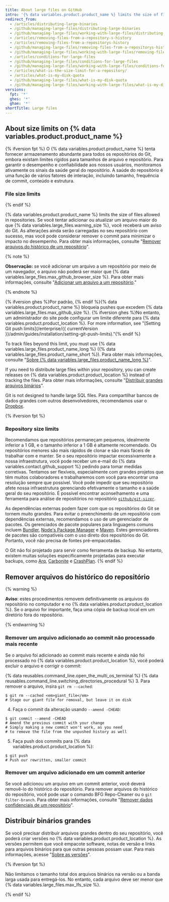 ```yaml
---
title: About large files on GitHub
intro: '{% data variables.product.product_name %} limits the size of files you can track in regular Git repositories. Learn how to track or remove files that are beyond the limit.'
redirect_from:
  - /articles/distributing-large-binaries
  - /github/managing-large-files/distributing-large-binaries
  - /github/managing-large-files/working-with-large-files/distributing-large-binaries
  - /articles/removing-files-from-a-repository-s-history
  - /articles/removing-files-from-a-repositorys-history
  - /github/managing-large-files/removing-files-from-a-repositorys-history
  - /github/managing-large-files/working-with-large-files/removing-files-from-a-repositorys-history
  - /articles/conditions-for-large-files
  - /github/managing-large-files/conditions-for-large-files
  - /github/managing-large-files/working-with-large-files/conditions-for-large-files
  - /articles/what-is-the-size-limit-for-a-repository/
  - /articles/what-is-my-disk-quota
  - /github/managing-large-files/what-is-my-disk-quota
  - /github/managing-large-files/working-with-large-files/what-is-my-disk-quota
versions:
  fpt: '*'
  ghes: '*'
  ghae: '*'
shortTitle: Large files
---
```


## About size limits on {% data variables.product.product_name %}

{% ifversion fpt %}
O {% data variables.product.product_name %} tenta fornecer armazenamento abundante para todos os repositórios do Git, embora existam limites rígidos para tamanhos de arquivo e repositório. Para garantir o desempenho e confiabilidade aos nossos usuários, monitoramos ativamente os sinais da saúde geral do repositório. A saúde do repositório é uma função de vários fatores de interação, incluindo tamanho, frequência de commit, conteúdo e estrutura.

### File size limits
{% endif %}

{% data variables.product.product_name %} limits the size of files allowed in repositories. Se você tentar adicionar ou atualizar um arquivo maior do que {% data variables.large_files.warning_size %}, você receberá um aviso do Git. As alterações ainda serão carregadas no seu repositório com sucesso, mas você pode considerar remover o commit para minimizar o impacto no desempenho. Para obter mais informações, consulte "[Remover arquivos do histórico de um repositório](#removing-files-from-a-repositorys-history)".

{% note %}

**Observação:** se você adicionar um arquivo a um repositório por meio de um navegador, o arquivo não poderá ser maior que {% data variables.large_files.max_github_browser_size %}. Para obter mais informações, consulte "[Adicionar um arquivo a um repositório](/repositories/working-with-files/managing-files/adding-a-file-to-a-repository)."

{% endnote %}

{% ifversion ghes %}Por padrão, {% endif %}{% data variables.product.product_name %} bloqueia pushes que excedem {% data variables.large_files.max_github_size %}. {% ifversion ghes %}No entanto, um administrador do site pode configurar um limite diferente para {% data variables.product.product_location %}.  For more information, see "[Setting Git push limits](/enterprise/{{ currentVersion }}/admin/guides/installation/setting-git-push-limits)."{% endif %}

To track files beyond this limit, you must use {% data variables.large_files.product_name_long %} ({% data variables.large_files.product_name_short %}). Para obter mais informações, consulte "[Sobre {% data variables.large_files.product_name_long %}](/repositories/working-with-files/managing-large-files/about-git-large-file-storage)".

If you need to distribute large files within your repository, you can create releases on {% data variables.product.product_location %} instead of tracking the files. Para obter mais informações, consulte "[Distribuir grandes arquivos binários](#distributing-large-binaries)".

Git is not designed to handle large SQL files. Para compartilhar bancos de dados grandes com outros desenvolvedores, recomendamos usar o [Dropbox](https://www.dropbox.com/).

{% ifversion fpt %}
### Repository size limits

Recomendamos que repositórios permaneçam pequenos, idealmente inferior a 1 GB, e o tamanho inferior a 1 GB é altamente recomendado. Os repositórios menores são mais rápidos de clonar e são mais fáceis de trabalhar com e manter. Se o seu repositório impactar excessivamente a nossa infraestrutura, você pode receber um e-mail do {% data variables.contact.github_support %} pedindo para tomar medidas corretivas. Tentamos ser flexíveis, especialmente com grandes projetos que têm muitos colaboradores e trabalharemos com você para encontrar uma resolução sempre que possível. Você pode impedir que seu repositório afete nossa infraestrutura gerenciando efetivamente o tamanho e a saúde geral do seu repositório. É possível encontrar aconselhamento e uma ferramenta para análise de repositórios no repositório [`github/git-sizer`](https://github.com/github/git-sizer).

As dependências externas podem fazer com que os repositórios do Git se tornem muito grandes. Para evitar o preenchimento de um repositório com dependências externas, recomendamos o uso de um gerenciador de pacotes. Os gerenciados de pacote populares para linguagens comuns incluem [Bundler](http://bundler.io/), [Node's Package Manager](http://npmjs.org/) e [Maven](http://maven.apache.org/). Estes gerenciadores de pacotes são compatíveis com o uso direto dos repositórios do Git. Portanto, você não precisa de fontes pré-empacotadas.

O Git não foi projetado para servir como ferramenta de backup. No entanto, existem muitas soluções especificamente projetadas para executar backups, como [Arq](https://www.arqbackup.com/), [Carbonite](http://www.carbonite.com/) e [CrashPlan](https://www.crashplan.com/en-us/).
{% endif %}

## Remover arquivos do histórico do repositório

{% warning %}

**Aviso**: estes procedimentos removem definitivamente os arquivos do repositório no computador e no {% data variables.product.product_location %}. Se o arquivo for importante, faça uma cópia de backup local em um diretório fora do repositório.

{% endwarning %}

### Remover um arquivo adicionado ao commit não processado mais recente

Se o arquivo foi adicionado ao commit mais recente e ainda não foi processado no {% data variables.product.product_location %}, você poderá excluir o arquivo e corrigir o commit:

{% data reusables.command_line.open_the_multi_os_terminal %}
{% data reusables.command_line.switching_directories_procedural %}
3. Para remover o arquivo, insira `git rm --cached`:
  ```shell
  $ git rm --cached <em>giant_file</em>
  # Stage our giant file for removal, but leave it on disk
  ```
4. Faça o commit da alteração usando `--amend -CHEAD`:
  ```shell
  $ git commit --amend -CHEAD
  # Amend the previous commit with your change
  # Simply making a new commit won't work, as you need
  # to remove the file from the unpushed history as well
  ```
5. Faça push dos commits para {% data variables.product.product_location %}:
  ```shell
  $ git push
  # Push our rewritten, smaller commit
  ```

### Remover um arquivo adicionado em um commit anterior

Se você adicionou um arquivo em um commit anterior, você deverá removê-lo do histórico do repositório. Para remover arquivos do histórico do repositório, você pode usar o comando BFG Repo-Cleaner ou o `git filter-branch`. Para obter mais informações, consulte "[Remover dados confidenciais de um repositório](/github/authenticating-to-github/removing-sensitive-data-from-a-repository)".

## Distribuir binários grandes

Se você precisar distribuir arquivos grandes dentro do seu repositório, você poderá criar versões no {% data variables.product.product_location %}. As versões permitem que você empacote software, notas de versão e links para arquivos binários para que outras pessoas possam usar. Para mais informações, acesse "[Sobre as versões](/github/administering-a-repository/about-releases)".

{% ifversion fpt %}

Não limitamos o tamanho total dos arquivos binários na versão ou a banda larga usada para entregá-los. No entanto, cada arquivo deve ser menor que {% data variables.large_files.max_lfs_size %}.

{% endif %}

